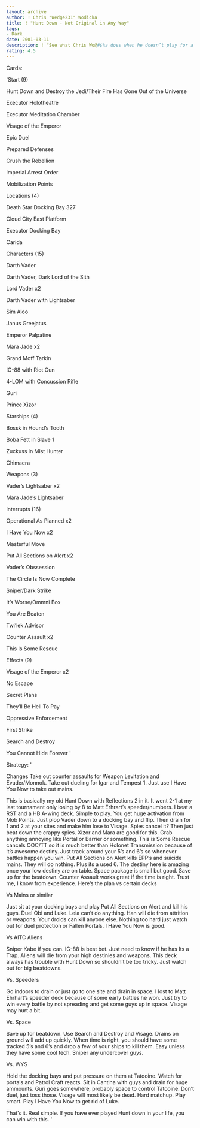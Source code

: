 ```yaml
---
layout: archive
author: ! Chris "Wedge231" Wodicka
title: ! "Hunt Down - Not Original in Any Way"
tags:
- Dark
date: 2001-03-11
description: ! "See what Chris Wo@#$%a does when he doesn’t play for a couple months. He changes 3 cards from a deck and calls it new."
rating: 4.5
---
```

Cards: 

'Start (9)

Hunt Down and Destroy the Jedi/Their Fire Has Gone Out of the Universe

Executor Holotheatre

Executor Meditation Chamber

Visage of the Emperor

Epic Duel

Prepared Defenses

Crush the Rebellion

Imperial Arrest Order

Mobilization Points


Locations (4)

Death Star Docking Bay 327

Cloud City East Platform

Executor Docking Bay

Carida


Characters (15)

Darth Vader

Darth Vader, Dark Lord of the Sith

Lord Vader x2

Darth Vader with Lightsaber

Sim Aloo

Janus Greejatus

Emperor Palpatine

Mara Jade x2

Grand Moff Tarkin

IG-88 with Riot Gun

4-LOM with Concussion Rifle

Guri

Prince Xizor


Starships (4)

Bossk in Hound&#8217;s Tooth

Boba Fett in Slave 1

Zuckuss in Mist Hunter

Chimaera


Weapons (3)

Vader&#8217;s Lightsaber x2

Mara Jade&#8217;s Lightsaber


Interrupts (16)

Operational As Planned x2

I Have You Now x2

Masterful Move

Put All Sections on Alert x2

Vader&#8217;s Obssession

The Circle Is Now Complete

Sniper/Dark Strike

It&#8217;s Worse/Ommni Box

You Are Beaten

Twi&#8217;lek Advisor

Counter Assault x2

This Is Some Rescue


Effects (9)

Visage of the Emperor x2

No Escape

Secret Plans

They&#8217;ll Be Hell To Pay

Oppressive Enforcement

First Strike

Search and Destroy

You Cannot Hide Forever '

Strategy: '

Changes Take out counter assaults for Weapon Levitation and Evader/Monnok. Take out dueling for Igar and Tempest 1. Just use I Have You Now to take out mains.


This is basically my old Hunt Down with Reflections 2 in it. It went 2-1 at my last tournament only losing by 8 to Matt Erhrart’s speeder/numbers. I beat a RST and a HB A-wing deck. Simple to play. You get huge activation from Mob Points. Just plop Vader down to a docking bay and flip. Then drain for 1 and 2 at your sites and make him lose to Visage. Spies cancel it? Then just beat down the crappy spies. Xizor and Mara are good for this. Grab anything annoying like Portal or Barrier or something. This is Some Rescue cancels OOC/TT so it is much better than Holonet Transmission because of it’s awesome destiny. Just track around your 5’s and 6’s so whenever battles happen you win. Put All Sections on Alert kills EPP’s and suicide mains. They will do nothing. Plus its a used 6. The destiny here is amazing once your low destiny are on table. Space package is small but good. Save up for the beatdown. Counter Assault works great if the time is right. Trust me, I know from experience. Here’s the plan vs certain decks


Vs Mains or similar

Just sit at your docking bays and play Put All Sections on Alert and kill his guys. Duel Obi and Luke. Leia can’t do anything. Han will die from attrition or weapons. Your droids can kill anyone else. Nothing too hard just watch out for duel protection or Fallen Portals. I Have You Now is good.


Vs AITC Aliens

Sniper Kabe if you can. IG-88 is best bet. Just need to know if he has Its a Trap. Aliens will die from your high destinies and weapons. This deck always has trouble with Hunt Down so shouldn’t be too tricky. Just watch out for big beatdowns.


Vs. Speeders

Go indoors to drain or just go to one site and drain in space. I lost to Matt Ehrhart’s speeder deck because of some early battles he won. Just try to win every battle by not spreading and get some guys up in space. Visage may hurt a bit.


Vs. Space

Save up for beatdown. Use Search and Destroy and Visage. Drains on ground will add up quickly. When time is right, you should have some tracked 5’s and 6’s and drop a few of your ships to kill them. Easy unless they have some cool tech. Sniper any undercover guys.


Vs. WYS

Hold the docking bays and put pressure on them at Tatooine. Watch for portals and Patrol Craft reacts. Sit in Cantina with guys and drain for huge ammounts. Guri goes somewhere, probably space to control Tatooine. Don’t duel, just toss those. Visage will most likely be dead. Hard matchup. Play smart. Play I Have You Now to get rid of Luke.


That’s it. Real simple. If you have ever played Hunt down in your life, you can win with this.   '